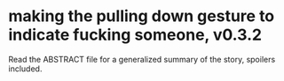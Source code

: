 # making the pulling down gesture to indicate fucking someone, v0.3.2

Read the ABSTRACT file for a generalized summary of the story, spoilers
included.
